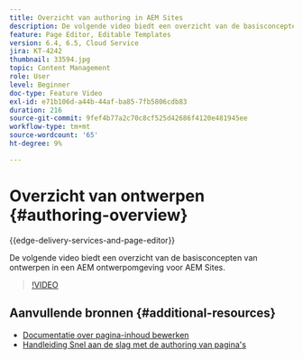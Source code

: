 ```yaml
---
title: Overzicht van authoring in AEM Sites
description: De volgende video biedt een overzicht van de basisconcepten van ontwerpen in een AEM auweromgeving. Het gebruikt de console van Plaatsen als basis.
feature: Page Editor, Editable Templates
version: 6.4, 6.5, Cloud Service
jira: KT-4242
thumbnail: 33594.jpg
topic: Content Management
role: User
level: Beginner
doc-type: Feature Video
exl-id: e71b106d-a44b-44af-ba85-7fb5806cdb83
duration: 216
source-git-commit: 9fef4b77a2c70c8cf525d42686f4120e481945ee
workflow-type: tm+mt
source-wordcount: '65'
ht-degree: 9%

---
```


# Overzicht van ontwerpen {#authoring-overview}

{{edge-delivery-services-and-page-editor}}

De volgende video biedt een overzicht van de basisconcepten van ontwerpen in een AEM ontwerpomgeving voor AEM Sites.

>[!VIDEO](https://video.tv.adobe.com/v/33594?quality=12&learn=on)

## Aanvullende bronnen {#additional-resources}

* [Documentatie over pagina-inhoud bewerken](https://experienceleague.adobe.com/docs/experience-manager-cloud-service/sites/authoring/fundamentals/editing-content.html)
* [Handleiding Snel aan de slag met de authoring van pagina&#39;s](https://experienceleague.adobe.com/docs/experience-manager-cloud-service/sites/authoring/getting-started/quick-start.html)
